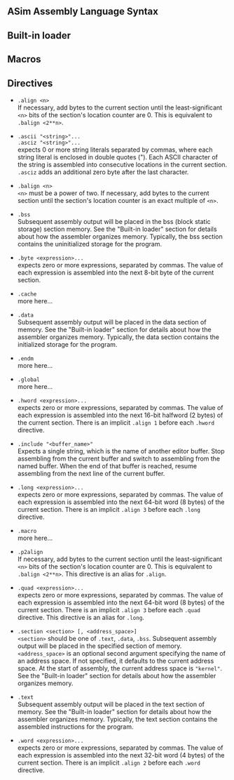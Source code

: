 ## ASim Assembly Language Syntax

## Built-in loader

## Macros

## Directives

* `.align <n>`<br>
If necessary, add bytes to the current section until the least-significant
`<n>` bits of the section's location counter are 0.  This is equivalent to
`.balign <2**n>`.

* `.ascii "<string>"...`<br>
`.asciz "<string>"...`<br>
expects 0 or more string literals separated by commas, where each
string literal is enclosed in double quotes ("). Each ASCII character
of the string is assembled into consecutive locations in the current
section.  `.asciz` adds an additional zero byte after the last
character.

* `.balign <n>`<br>
`<n>` must be a power of two.  If necessary, add bytes to the current
section until the section's location counter is an exact multiple of
`<n>`.

* `.bss`<br>
Subsequent assembly output will be placed in the bss (block static
storage) section memory.  See the "Built-in loader" section for
details about how the assembler organizes memory.  Typically, the
bss section contains the uninitialized storage for the program.

* `.byte <expression>...`<br>
expects zero or more expressions, separated by commas.  The value of
each expression is assembled into the next 8-bit byte of the current section.

* `.cache`<br>
more here...

* `.data`<br>
Subsequent assembly output will be placed in the data
section of memory.  See the "Built-in loader" section for
details about how the assembler organizes memory.  Typically,
the data section contains the initialized storage for the
program.

* `.endm`<br>
more here...

* `.global`<br>
more here...

* `.hword <expression>...`<br>
expects zero or more expressions, separated by commas.  The value of
each expression is assembled into the next 16-bit halfword (2 bytes)
of the current section.  There is an implicit `.align 1` before each
`.hword` directive.

* `.include "<buffer_name>"`<br>
Expects a single string, which is the name of another editor buffer.
Stop assembling from the current buffer and switch to assembling from
the named buffer.  When the end of that buffer is reached, resume
assembling from the next line of the current buffer.

* `.long <expression>...`<br>
expects zero or more expressions, separated by commas.  The value of
each expression is assembled into the next 64-bit word (8 bytes)
of the current section.  There is an implicit `.align 3` before each
`.long` directive.

* `.macro`<br>
more here...

* `.p2align`<br>
If necessary, add bytes to the current section until the least-significant
`<n>` bits of the section's location counter are 0.  This is equivalent to
`.balign <2**n>`.  This directive is an alias for `.align`.

* `.quad <expression>...`<br>
expects zero or more expressions, separated by commas.  The value of
each expression is assembled into the next 64-bit word (8 bytes)
of the current section.  There is an implicit `.align 3` before each
`.quad` directive.  This directive is an alias for `.long`.

* `.section <section> [, <address_space>]`<br>
`<section>` should be one of `.text`, `.data`, `.bss`.  Subsequent
assembly output will be placed in the specified section of memory.
`<address_space>` is an optional second argument specifying the
name of an address space.  If not specified, it defaults to the
current address space.  At the start of assembly, the current
address space is `"kernel"`.  See the "Built-in loader" section for
details about how the assembler organizes memory.

* `.text`<br>
Subsequent assembly output will be placed in the text
section of memory.  See the "Built-in loader" section for
details about how the assembler organizes memory.  Typically,
the text section contains the assembled instructions for the
program.

* `.word <expression>...`<br>
expects zero or more expressions, separated by commas.  The value of
each expression is assembled into the next 32-bit word (4 bytes)
of the current section.  There is an implicit `.align 2` before each
`.word` directive.

